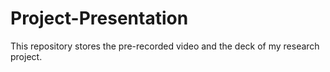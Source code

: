 # Project-Presentation
This repository stores the pre-recorded video and the deck of my research project.
